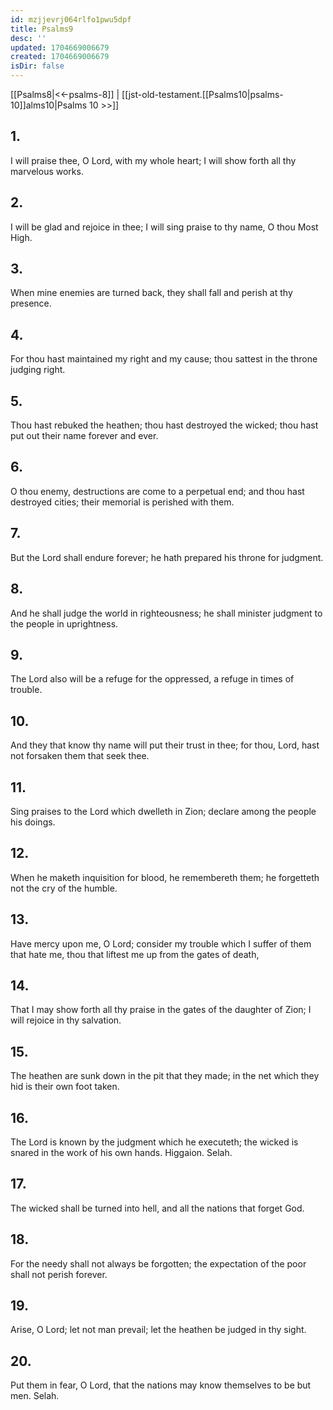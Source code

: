 ```yaml
---
id: mzjjevrj064rlfo1pwu5dpf
title: Psalms9
desc: ''
updated: 1704669006679
created: 1704669006679
isDir: false
---
```

[[Psalms8|<<-psalms-8]] | [[jst-old-testament.[[Psalms10|psalms-10]]alms10|Psalms 10 >>]]
## 1.
I will praise thee, O Lord, with my whole heart; I will show forth all thy marvelous works.
## 2.
I will be glad and rejoice in thee; I will sing praise to thy name, O thou Most High.
## 3.
When mine enemies are turned back, they shall fall and perish at thy presence.
## 4.
For thou hast maintained my right and my cause; thou sattest in the throne judging right.
## 5.
Thou hast rebuked the heathen; thou hast destroyed the wicked; thou hast put out their name forever and ever.
## 6.
O thou enemy, destructions are come to a perpetual end; and thou hast destroyed cities; their memorial is perished with them.
## 7.
But the Lord shall endure forever; he hath prepared his throne for judgment.
## 8.
And he shall judge the world in righteousness; he shall minister judgment to the people in uprightness.
## 9.
The Lord also will be a refuge for the oppressed, a refuge in times of trouble.
## 10.
And they that know thy name will put their trust in thee; for thou, Lord, hast not forsaken them that seek thee.
## 11.
Sing praises to the Lord which dwelleth in Zion; declare among the people his doings.
## 12.
When he maketh inquisition for blood, he remembereth them; he forgetteth not the cry of the humble.
## 13.
Have mercy upon me, O Lord; consider my trouble which I suffer of them that hate me, thou that liftest me up from the gates of death,
## 14.
That I may show forth all thy praise in the gates of the daughter of Zion; I will rejoice in thy salvation.
## 15.
The heathen are sunk down in the pit that they made; in the net which they hid is their own foot taken.
## 16.
The Lord is known by the judgment which he executeth; the wicked is snared in the work of his own hands. Higgaion. Selah.
## 17.
The wicked shall be turned into hell, and all the nations that forget God.
## 18.
For the needy shall not always be forgotten; the expectation of the poor shall not perish forever.
## 19.
Arise, O Lord; let not man prevail; let the heathen be judged in thy sight.
## 20.
Put them in fear, O Lord, that the nations may know themselves to be but men. Selah.

